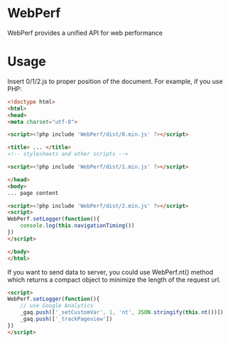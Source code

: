 WebPerf
=======

WebPerf provides a unified API for web performance


Usage
=====

Insert 0/1/2.js to proper position of the document. For example, if you use PHP:

```html
<!doctype html>
<html>
<head>
<meta charset="utf-8">

<script><?php include 'WebPerf/dist/0.min.js' ?></script>

<title> ... </title>
<!-- stylesheets and other scripts -->

<script><?php include 'WebPerf/dist/1.min.js' ?></script>

</head>
<body>
... page content

<script><?php include 'WebPerf/dist/2.min.js' ?></script>
<script>
WebPerf.setLogger(function(){
	console.log(this.navigationTiming())
})
</script>

</body>
</html>
```

If you want to send data to server, you could use WebPerf.nt() method which returns a compact object to minimize the length of the request url.

```html
<script>
WebPerf.setLogger(function(){
	// use Google Analytics
	_gaq.push(['_setCustomVar', 1, 'nt', JSON.stringify(this.nt())])
	_gaq.push(['_trackPageview'])
})
</script>
```
